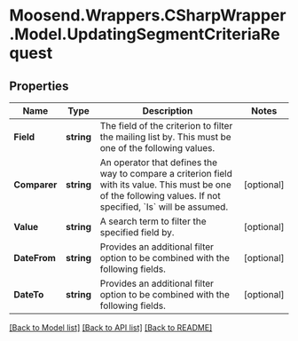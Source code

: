 # Moosend.Wrappers.CSharpWrapper.Model.UpdatingSegmentCriteriaRequest
## Properties

Name | Type | Description | Notes
------------ | ------------- | ------------- | -------------
**Field** | **string** | The field of the criterion to filter the mailing list by. This must be one of the following values. | 
**Comparer** | **string** | An operator that defines the way to compare a criterion field with its value. This must be one of the following values. If not specified, &#x60;Is&#x60; will be assumed. | [optional] 
**Value** | **string** | A search term to filter the specified field by. | [optional] 
**DateFrom** | **string** | Provides an additional filter option to be combined with the following fields. | [optional] 
**DateTo** | **string** | Provides an additional filter option to be combined with the following fields. | [optional] 

[[Back to Model list]](../README.md#documentation-for-models) [[Back to API list]](../README.md#documentation-for-api-endpoints) [[Back to README]](../README.md)

